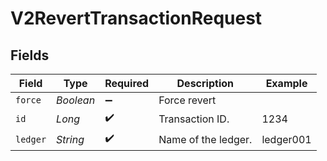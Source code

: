 # V2RevertTransactionRequest


## Fields

| Field               | Type                | Required            | Description         | Example             |
| ------------------- | ------------------- | ------------------- | ------------------- | ------------------- |
| `force`             | *Boolean*           | :heavy_minus_sign:  | Force revert        |                     |
| `id`                | *Long*              | :heavy_check_mark:  | Transaction ID.     | 1234                |
| `ledger`            | *String*            | :heavy_check_mark:  | Name of the ledger. | ledger001           |